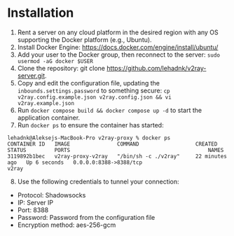 # Installation
1.	Rent a server on any cloud platform in the desired region with any OS supporting the Docker platform (e.g., Ubuntu).
2.	Install Docker Engine: https://docs.docker.com/engine/install/ubuntu/
3.	Add your user to the Docker group, then reconnect to the server: `sudo usermod -aG docker $USER`
4.	Clone the repository: git clone https://github.com/lehadnk/v2ray-server.git.
5.	Copy and edit the configuration file, updating the `inbounds.settings.password` to something secure: `cp v2ray.config.example.json v2ray.config.json && vi v2ray.example.json`
6.	Run `docker compose build && docker compose up -d` to start the application container.
7.	Run `docker ps` to ensure the container has started:
```
lehadnk@Aleksejs-MacBook-Pro v2ray-proxy % docker ps
CONTAINER ID   IMAGE               COMMAND                  CREATED          STATUS         PORTS                                            NAMES
3119892b1bec   v2ray-proxy-v2ray   "/bin/sh -c ./v2ray"     22 minutes ago   Up 6 seconds   0.0.0.0:8388->8388/tcp                           v2ray
```
8. Use the following credentials to tunnel your connection:
- Protocol: Shadowsocks
- IP: Server IP
- Port: 8388
- Password: Password from the configuration file
- Encryption method: aes-256-gcm 

